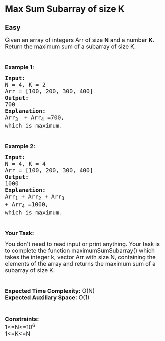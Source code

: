 # Max Sum Subarray of size K
## Easy
<div class="problems_problem_content__Xm_eO"><p><span style="font-size:18px">Given an array of integers Arr of size <strong>N</strong> and a number <strong>K</strong>. Return&nbsp;the maximum sum of a subarray of size K.</span></p>

<p>&nbsp;</p>

<p><strong><span style="font-size:18px">Example 1:</span></strong></p>

<pre style="position: relative;"><strong><span style="font-size:18px">Input:</span></strong>
<span style="font-size:18px">N = 4, K = 2
Arr = [100, 200, 300, 400]</span>
<strong><span style="font-size:18px">Output:</span></strong>
<span style="font-size:18px">700</span>
<strong><span style="font-size:18px">Explanation:</span></strong>
<span style="font-size:18px">Arr<sub>3 </sub> + Arr<sub>4</sub> =700,</span>
<span style="font-size:18px">which is maximum.</span><div class="open_grepper_editor" title="Edit &amp; Save To Grepper"></div></pre>

<p>&nbsp;</p>

<p><strong><span style="font-size:18px">Example 2:</span></strong></p>

<pre style="position: relative;"><strong><span style="font-size:18px">Input:</span></strong>
<span style="font-size:18px">N = 4, K = 4</span>
<span style="font-size:18px">Arr = [100, 200, 300, 400]</span>
<strong><span style="font-size:18px">Output:</span></strong>
<span style="font-size:18px">1000</span>
<strong><span style="font-size:18px">Explanation:</span></strong>
<span style="font-size:18px">Arr<sub>1</sub> + Arr<sub>2</sub> + Arr<sub>3 </sub> 
+ Arr<sub>4</sub> =1000,</span>
<span style="font-size:18px">which is maximum.</span><div class="open_grepper_editor" title="Edit &amp; Save To Grepper"></div></pre>

<p>&nbsp;</p>

<p><strong><span style="font-size:18px">Your Task:</span></strong></p>

<p><span style="font-size:18px">You don't need to read input or print anything. Your task is to complete the function maximumSumSubarray() which takes the integer k, vector Arr with size N,&nbsp;containing the elements of the array and returns the&nbsp;maximum sum of a subarray of size K.</span></p>

<p>&nbsp;</p>

<p><span style="font-size:18px"><strong>Expected Time Complexity:</strong> O(N)<br>
<strong>Expected Auxiliary Space:</strong> O(1)</span><br>
&nbsp;</p>

<p><br>
<span style="font-size:18px"><strong>Constraints:</strong><br>
1&lt;=N&lt;=10<sup>6</sup></span><br>
<span style="font-size:18px">1&lt;=K&lt;=N</span><br>
&nbsp;</p>
</div>